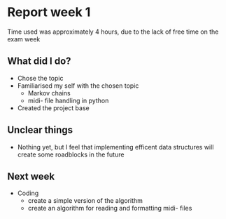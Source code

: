 # Report week 1

Time used was approximately 4 hours, due to the lack of free time on the exam week

## What did I do?

 - Chose the topic
 - Familiarised my self with the chosen topic
      - Markov chains
      - midi- file handling in python
 - Created the project base
 
## Unclear things

 - Nothing yet, but I feel that implementing efficent data structures will create some roadblocks in the future
 
## Next week

 - Coding
      - create a simple version of the algorithm
      - create an algorithm for reading and formatting midi- files

